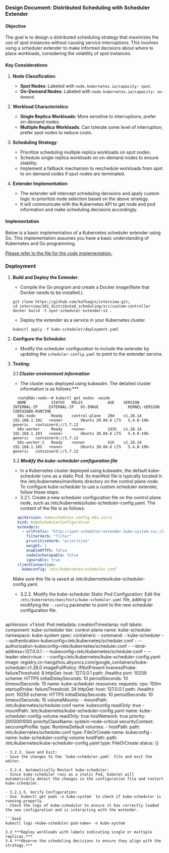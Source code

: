 
### Design Document: Distributed Scheduling with Scheduler Extender

#### Objective
The goal is to design a distributed scheduling strategy that maximizes the use of spot instances without causing service interruptions. This involves using a scheduler extender to make informed decisions about where to place workloads, considering the volatility of spot instances.

#### Key Considerations
1. **Node Classification**:
    - **Spot Nodes**: Labeled with `node.kubernetes.io/capacity: spot`.
    - **On-Demand Nodes**: Labeled with `node.kubernetes.io/capacity: on-demand`.

2. **Workload Characteristics**:
    - **Single Replica Workloads**: More sensitive to interruptions; prefer on-demand nodes.
    - **Multiple Replica Workloads**: Can tolerate some level of interruption; prefer spot nodes to reduce costs.

3. **Scheduling Strategy**:
    - Prioritize scheduling multiple replica workloads on spot nodes.
    - Schedule single replica workloads on on-demand nodes to ensure stability.
    - Implement a fallback mechanism to reschedule workloads from spot to on-demand nodes if spot nodes are terminated.

4. **Extender Implementation**:
    - The extender will intercept scheduling decisions and apply custom logic to prioritize node selection based on the above strategy.
    - It will communicate with the Kubernetes API to get node and pod information and make scheduling decisions accordingly.

#### Implementation

Below is a basic implementation of a Kubernetes scheduler extender using Go. This implementation assumes you have a basic understanding of Kubernetes and Go programming.

[Please refer to the file for the code implementation.](./main.go)

### Deployment

1. **Build and Deploy the Extender**:
    - Compile the Go program and create a Docker image(Note that Docker needs to be installed.).
    ```
    git clone https://github.com/kafkaqin/interview.git;
    cd interview/101_distributed_scheduling/src/custom-controller
    docker build -t spot-scheduler-extender:v1 .
    ```
    - Deploy the extender as a service in your Kubernetes cluster.
    ```shell
    kubectl apply -f kube-scheduler/deployment.yaml
    ```

2. **Configure the Scheduler**:
    - Modify the scheduler configuration to include the extender by updating the `scheduler-config.yaml` to point to the extender service.

3. **Testing**:

    3.1 ***Cluster environment information***
    - The cluster was deployed using kubeadm. The detailed cluster information is as follows:***
    ```
      root@k8s-node:~# kubectl get nodes -owide 
      NAME           STATUS   ROLES           AGE    VERSION    INTERNAL-IP     EXTERNAL-IP   OS-IMAGE             KERNEL-VERSION      CONTAINER-RUNTIME
      k8s-node       Ready    control-plane   20d    v1.28.14   192.168.1.102   <none>        Ubuntu 20.04.6 LTS   5.4.0-196-generic   containerd://1.7.12
      k8s-worker     Ready    <none>          2d1h   v1.28.14   192.168.1.103   <none>        Ubuntu 20.04.6 LTS   5.4.0-196-generic   containerd://1.7.12
      k8s-worker-2   Ready    <none>          41h    v1.28.14   192.168.1.105   <none>        Ubuntu 20.04.6 LTS   5.4.0-196-generic   containerd://1.7.12
    ```
    3.2 ***Modify the kube-scheduler configuration file***

     - In a Kubernetes cluster deployed using kubeadm, the default kube-scheduler runs as a static Pod. Its manifest file is typically located in the /etc/kubernetes/manifests directory on the control plane node. To configure kube-scheduler to use a custom scheduler extender, follow these steps:
     - 3.2.1. Create a new scheduler configuration file on the control plane node, such as /etc/kubernetes/kube-scheduler-config.yaml. The content of the file is as follows:

    ```yaml
      apiVersion: kubescheduler.config.k8s.io/v1
      kind: KubeSchedulerConfiguration
      extenders:
        - urlPrefix: "http://spot-scheduler-extender.kube-system.svc.cluster.local"
          filterVerb: "filter"
          prioritizeVerb: "prioritize"
          weight: 1
          enableHTTPS: false
          nodeCacheCapable: false
          ignorable: true
      clientConnection:
        kubeconfig: /etc/kubernetes/scheduler.conf
   ```
    Make sure this file is saved at /etc/kubernetes/kube-scheduler-config.yaml.

     - 3.2.2. Modify the kube-scheduler Static Pod Configuration:
     Edit the `/etc/kubernetes/manifests/kube-scheduler.yaml` file, adding or modifying the `--config` parameter to point to the new scheduler configuration file.

   ```yaml
  apiVersion: v1
  kind: Pod
  metadata:
    creationTimestamp: null
    labels:
      component: kube-scheduler
      tier: control-plane
    name: kube-scheduler
    namespace: kube-system
  spec:
    containers:
      - command:
          - kube-scheduler
          - --authentication-kubeconfig=/etc/kubernetes/scheduler.conf
          - --authorization-kubeconfig=/etc/kubernetes/scheduler.conf
          - --bind-address=127.0.0.1
          - --kubeconfig=/etc/kubernetes/scheduler.conf
          - --leader-elect=true
          - --config=/etc/kubernetes/kube-scheduler-config.yaml
        image: registry.cn-hangzhou.aliyuncs.com/google_containers/kube-scheduler:v1.28.0
        imagePullPolicy: IfNotPresent
        livenessProbe:
          failureThreshold: 8
          httpGet:
            host: 127.0.0.1
            path: /healthz
            port: 10259
            scheme: HTTPS
          initialDelaySeconds: 10
          periodSeconds: 10
          timeoutSeconds: 15
        name: kube-scheduler
        resources:
          requests:
            cpu: 100m
        startupProbe:
          failureThreshold: 24
          httpGet:
            host: 127.0.0.1
            path: /healthz
            port: 10259
            scheme: HTTPS
          initialDelaySeconds: 10
          periodSeconds: 10
          timeoutSeconds: 15
        volumeMounts:
          - mountPath: /etc/kubernetes/scheduler.conf
            name: kubeconfig
            readOnly: true
          - mountPath: /etc/kubernetes/kube-scheduler-config.yaml
            name: kube-scheduler-config-volume
            readOnly: true
    hostNetwork: true
    priority: 2000001000
    priorityClassName: system-node-critical
    securityContext:
      seccompProfile:
        type: RuntimeDefault
    volumes:
      - hostPath:
          path: /etc/kubernetes/scheduler.conf
          type: FileOrCreate
        name: kubeconfig
      - name: kube-scheduler-config-volume
        hostPath:
          path: /etc/kubernetes/kube-scheduler-config.yaml
          type: FileOrCreate
  status: {}
   ```
 - 3.2.3. Save and Exit:
   - Save the changes to the `kube-scheduler.yaml` file and exit the editor.

 - 3.2.4. Automatically Restart kube-scheduler:
   - Since kube-scheduler runs as a static Pod, kubelet will automatically detect the changes in the configuration file and restart kube-scheduler.

  - 3.2.1.5. Verify Configuration:
  - Use `kubectl get pods -n kube-system` to check if kube-scheduler is running properly.
  - Check the logs of kube-scheduler to ensure it has correctly loaded the new configuration and is interacting with the extender.

```bash
kubectl logs <kube-scheduler-pod-name> -n kube-system
```

    3.3 ***Deploy workloads with labels indicating single or multiple replicas.***
    3.4 ***Observe the scheduling decisions to ensure they align with the strategy.***
